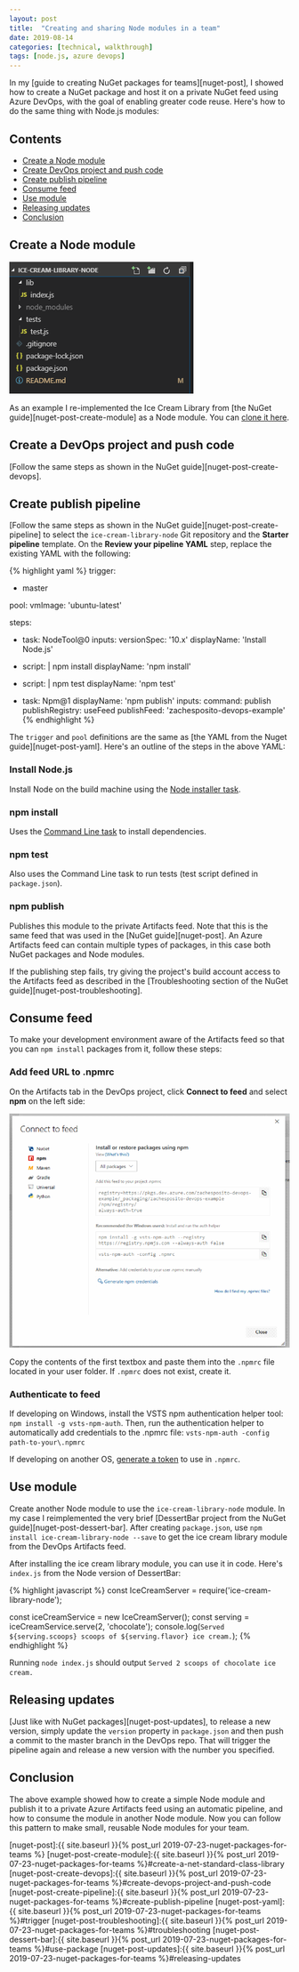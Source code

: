 ```yaml
---
layout: post
title:  "Creating and sharing Node modules in a team"
date: 2019-08-14
categories: [technical, walkthrough]
tags: [node.js, azure devops]
---
```


In my [guide to creating NuGet packages for teams][nuget-post], I showed how to create a NuGet package and host it on a private NuGet feed using Azure DevOps, with the goal of enabling greater code reuse. Here's how to do the same thing with Node.js modules:

## Contents
* [Create a Node module](#create-a-node-module)
* [Create DevOps project and push code](#create-devops-project-and-push-code)
* [Create publish pipeline](#create-publish-pipeline)
* [Consume feed](#consume-feed)
* [Use module](#use-module)
* [Releasing updates](#releasing-updates)
* [Conclusion](#conclusion)

## Create a Node module
![Module files](/static/img/ice-cream-library-node-files.png)

As an example I re-implemented the Ice Cream Library from [the NuGet guide][nuget-post-create-module] as a Node module. You can [clone it here](https://dev.azure.com/zachesposito-devops-example/_git/ice-cream-library-node).

## Create a DevOps project and push code

[Follow the same steps as shown in the NuGet guide][nuget-post-create-devops].

## Create publish pipeline

[Follow the same steps as shown in the NuGet guide][nuget-post-create-pipeline] to select the `ice-cream-library-node` Git repository and the **Starter pipeline** template. On the **Review your pipeline YAML** step, replace the existing YAML with the following:

{% highlight yaml %}
trigger:
- master

pool:
  vmImage: 'ubuntu-latest'

steps:
- task: NodeTool@0
  inputs:
    versionSpec: '10.x'
  displayName: 'Install Node.js'

- script: |
    npm install
  displayName: 'npm install'

- script: |
    npm test
  displayName: 'npm test'

- task: Npm@1
  displayName: 'npm publish'
  inputs:
    command: publish
    publishRegistry: useFeed
    publishFeed: 'zachesposito-devops-example'
{% endhighlight %}

The `trigger` and `pool` definitions are the same as [the YAML from the Nuget guide][nuget-post-yaml]. Here's an outline of the steps in the above YAML:

### Install Node.js

Install Node on the build machine using the [Node installer task](https://docs.microsoft.com/en-us/azure/devops/pipelines/tasks/tool/node-js?view=azure-devops).

### npm install

Uses the [Command Line task](https://docs.microsoft.com/en-us/azure/devops/pipelines/tasks/utility/command-line?view=azure-devops&tabs=yaml) to install dependencies.

### npm test

Also uses the Command Line task to run tests (test script defined in `package.json`).

### npm publish

Publishes this module to the private Artifacts feed. Note that this is the same feed that was used in the [NuGet guide][nuget-post]. An Azure Artifacts feed can contain multiple types of packages, in this case both NuGet packages and Node modules.

If the publishing step fails, try giving the project's build account access to the Artifacts feed as described in the [Troubleshooting section of the NuGet guide][nuget-post-troubleshooting]. 

## Consume feed

To make your development environment aware of the Artifacts feed so that you can `npm install` packages from it, follow these steps:

### Add feed URL to .npmrc

On the Artifacts tab in the DevOps project, click **Connect to feed** and select **npm** on the left side:

![npm connection instructions](/static/img/ice-cream-library-node-auth.png)

Copy the contents of the first textbox and paste them into the `.npmrc` file located in your user folder. If `.npmrc` does not exist, create it.

### Authenticate to feed

If developing on Windows, install the VSTS npm authentication helper tool: `npm install -g vsts-npm-auth`. Then, run the authentication helper to automatically add credentials to the .npmrc file: `vsts-npm-auth -config path-to-your\.npmrc`

If developing on another OS, [generate a token](https://docs.microsoft.com/en-us/azure/devops/artifacts/npm/npmrc?view=azure-devops&tabs=windows#linux-or-mac) to use in `.npmrc`.

## Use module

Create another Node module to use the `ice-cream-library-node` module. In my case I reimplemented the very brief [DessertBar project from the NuGet guide][nuget-post-dessert-bar]. After creating `package.json`, use `npm install ice-cream-library-node --save` to get the ice cream library module from the DevOps Artifacts feed.

After installing the ice cream library module, you can use it in code. Here's `index.js` from the Node version of DessertBar:

{% highlight javascript %}
const IceCreamServer = require('ice-cream-library-node');

const iceCreamService = new IceCreamServer();
const serving = iceCreamService.serve(2, 'chocolate');
console.log(`Served ${serving.scoops} scoops of ${serving.flavor} ice cream.`);
{% endhighlight %}

Running `node index.js` should output `Served 2 scoops of chocolate ice cream.`

## Releasing updates

[Just like with NuGet packages][nuget-post-updates], to release a new version, simply update the `version` property in `package.json` and then push a commit to the master branch in the DevOps repo. That will trigger the pipeline again and release a new version with the number you specified.

## Conclusion

The above example showed how to create a simple Node module and publish it to a private Azure Artifacts feed using an automatic pipeline, and how to consume the module in another Node module. Now you can follow this pattern to make small, reusable Node modules for your team.


[nuget-post]:{{ site.baseurl }}{% post_url 2019-07-23-nuget-packages-for-teams %}
[nuget-post-create-module]:{{ site.baseurl }}{% post_url 2019-07-23-nuget-packages-for-teams %}#create-a-net-standard-class-library
[nuget-post-create-devops]:{{ site.baseurl }}{% post_url 2019-07-23-nuget-packages-for-teams %}#create-devops-project-and-push-code
[nuget-post-create-pipeline]:{{ site.baseurl }}{% post_url 2019-07-23-nuget-packages-for-teams %}#create-publish-pipeline
[nuget-post-yaml]:{{ site.baseurl }}{% post_url 2019-07-23-nuget-packages-for-teams %}#trigger
[nuget-post-troubleshooting]:{{ site.baseurl }}{% post_url 2019-07-23-nuget-packages-for-teams %}#troubleshooting
[nuget-post-dessert-bar]:{{ site.baseurl }}{% post_url 2019-07-23-nuget-packages-for-teams %}#use-package
[nuget-post-updates]:{{ site.baseurl }}{% post_url 2019-07-23-nuget-packages-for-teams %}#releasing-updates
